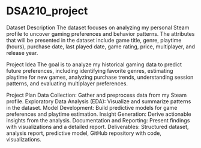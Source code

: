 # DSA210_project

Dataset Description
The dataset focuses on analyzing my personal Steam profile to uncover gaming preferences and behavior patterns. The attributes that will be presented in the dataset include game title, genre, playtime (hours), purchase date, last played date, game rating, price, multiplayer, and release year.

Project Idea
The goal is to analyze my historical gaming data to predict future preferences, including identifying favorite genres, estimating playtime for new games, analyzing purchase trends, understanding session patterns, and evaluating multiplayer preferences.

Project Plan
Data Collection: Gather and preprocess data from my Steam profile.
Exploratory Data Analysis (EDA): Visualize and summarize patterns in the dataset.
Model Development: Build predictive models for game preferences and playtime estimation.
Insight Generation: Derive actionable insights from the analysis.
Documentation and Reporting: Present findings with visualizations and a detailed report.
Deliverables:
Structured dataset, analysis report, predictive model, GitHub repository with code, visualizations.
